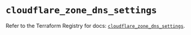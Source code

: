 # `cloudflare_zone_dns_settings`

Refer to the Terraform Registry for docs: [`cloudflare_zone_dns_settings`](https://registry.terraform.io/providers/cloudflare/cloudflare/5.3.0/docs/resources/zone_dns_settings).
